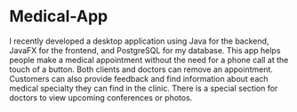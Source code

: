 # Medical-App


I recently developed a desktop application using Java for the backend, JavaFX for the frontend, and PostgreSQL for my database. This app helps people make a medical appointment without the need for a phone call at the touch of a button. Both clients and doctors can remove an appointment. Customers can also provide feedback and find information about each medical specialty they can find in the clinic. There is a special section for doctors to view upcoming conferences or photos. 
